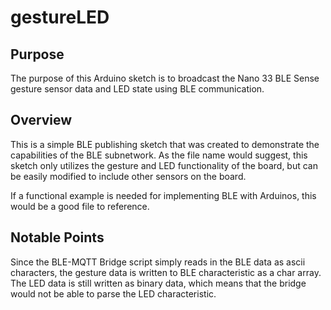 # gestureLED

## Purpose

The purpose of this Arduino sketch is to broadcast the Nano 33 BLE Sense gesture sensor data and LED state using BLE communication.

## Overview

This is a simple BLE publishing sketch that was created to demonstrate the capabilities of the BLE subnetwork. As the file name would suggest, this sketch only utilizes the gesture and LED functionality of the board, but can be easily modified to include other sensors on the board.

If a functional example is needed for implementing BLE with Arduinos, this would be a good file to reference.

## Notable Points

Since the BLE-MQTT Bridge script simply reads in the BLE data as ascii characters, the gesture data is written to BLE characteristic as a char array. The LED data is still written as binary data, which means that the bridge would not be able to parse the LED characteristic.

